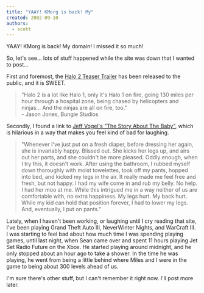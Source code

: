 ```yaml
---
title: "YAAY! KMorg is back! My"
created: 2002-09-10
authors: 
  - scott
---
```


YAAY! KMorg is back! My domain! I missed it so much!  
  
So, let's see... lots of stuff happened while the site was down that I wanted to post...  
  
First and foremost, the [Halo 2 Teaser Trailer](http://halo.bungie.org/misc/halo2trailermirrors.html) has been released to the public, and it is SWEET.

> "Halo 2 is a lot like Halo 1, only it's Halo 1 on fire, going 130 miles per hour through a hospital zone, being chased by helicopters and ninjas... And the ninjas are all on fire, too."  
> \- Jason Jones, Bungie Studios

Secondly, I found a link to [Jeff Vogel's "The Story About The Baby"](http://www.ironycentral.com/babymain.html), which is hilarious in a way that makes you feel kind of bad for laughing.

> "Whenever I've just put on a fresh diaper, before dressing her again, she is invariably happy. Blissed out. She kicks her legs up, and airs out her parts, and she couldn't be more pleased. Oddly enough, when I try this, it doesn't work. After using the bathroom, I rubbed myself down thoroughly with moist towelettes, took off my pants, hopped into bed, and kicked my legs in the air. It really made me feel free and fresh, but not happy. I had my wife come in and rub my belly. No help. I had her moo at me. While this intrigued me in a way neither of us are comfortable with, no extra happiness. My legs hurt. My back hurt. While my kid can hold that position forever, I had to lower my legs. And, eventually, I put on pants."

Lately, when I haven't been working, or laughing until I cry reading that site, I've been playing Grand Theft Auto III, NeverWinter Nights, and WarCraft III. I was starting to feel bad about how much time I was spending playing games, until last night, when Sean came over and spent 11 hours playing Jet Set Radio Future on the Xbox. He started playing around midnight, and he only stopped about an hour ago to take a shower. In the time he was playing, he went from being a little behind where Miles and I were in the game to being about 300 levels ahead of us.  
  
I'm sure there's other stuff, but I can't remember it right now. I'll post more later.
